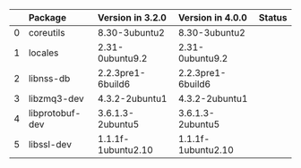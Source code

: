 <!-- markdown-link-check-disable -->

|    | Package         | Version in 3.2.0   | Version in 4.0.0   | Status   |
|---:|:----------------|:-------------------|:-------------------|:---------|
|  0 | coreutils       | 8.30-3ubuntu2      | 8.30-3ubuntu2      |          |
|  1 | locales         | 2.31-0ubuntu9.2    | 2.31-0ubuntu9.2    |          |
|  2 | libnss-db       | 2.2.3pre1-6build6  | 2.2.3pre1-6build6  |          |
|  3 | libzmq3-dev     | 4.3.2-2ubuntu1     | 4.3.2-2ubuntu1     |          |
|  4 | libprotobuf-dev | 3.6.1.3-2ubuntu5   | 3.6.1.3-2ubuntu5   |          |
|  5 | libssl-dev      | 1.1.1f-1ubuntu2.10 | 1.1.1f-1ubuntu2.10 |          |